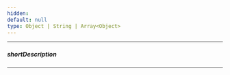 ```yaml
---
hidden: 
default: null
type: Object | String | Array<Object>
---
```

---
##### shortDescription

---
